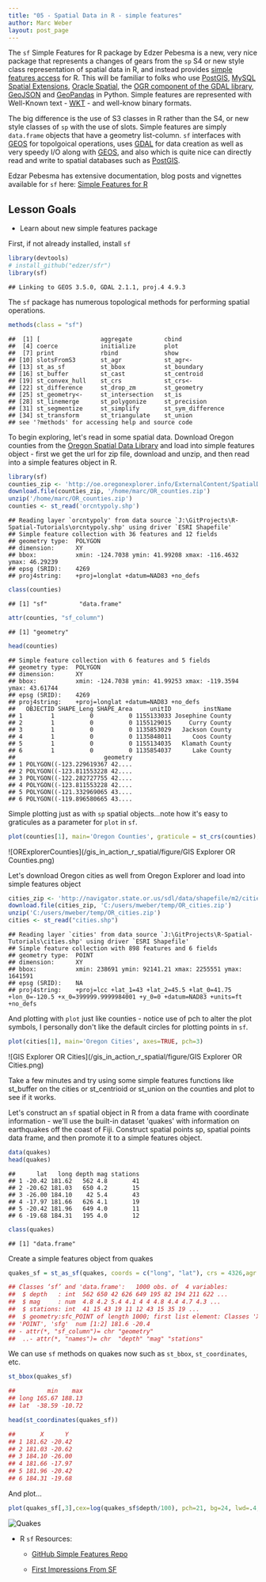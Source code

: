 ```yaml
---
title: "05 - Spatial Data in R - simple features"
author: Marc Weber
layout: post_page
---
```


The `sf` Simple Features for R package by Edzer Pebesma is a new, very nice package that represents a changes of gears from the `sp` S4 or new style class representation of spatial data in R, and instead provides [simple features access](https://en.wikipedia.org/wiki/Simple_Features) for R. This will be familiar to folks who use [PostGIS](https://en.wikipedia.org/wiki/PostGIS), [MySQL Spatial Extensions](https://en.wikipedia.org/wiki/MySQL), [Oracle Spatial](https://en.wikipedia.org/wiki/Oracle_Spatial_and_Graph), the [OGR component of the GDAL library](https://en.wikipedia.org/wiki/GDAL), [GeoJSON](https://datatracker.ietf.org/doc/rfc7946/) and [GeoPandas](http://geopandas.org/) in Python.  Simple features are represented with Well-Known text - [WKT](https://en.wikipedia.org/wiki/Well-known_text) - and well-know binary formats.

The big difference is the use of S3 classes in R rather than the S4, or new style classes of `sp` with the use of slots.  Simple features are simply `data.frame` objects that have a geometry list-column.  `sf` interfaces with [GEOS](https://trac.osgeo.org/geos) for topolgoical operations, uses [GDAL](https://en.wikipedia.org/wiki/GDAL) for data creation as well as very speedy I/O along with [GEOS](https://trac.osgeo.org/geos), and also which is quite nice can directly read and write to spatial databases such as [PostGIS](https://en.wikipedia.org/wiki/PostGIS).  

Edzar Pebesma has extensive documentation, blog posts and vignettes available for `sf` here:
[Simple Features for R](https://github.com/edzer/sfr)

## Lesson Goals
  - Learn about new simple features package

First, if not already installed, install `sf`

```r
library(devtools)
# install_github("edzer/sfr")
library(sf)
```

```
## Linking to GEOS 3.5.0, GDAL 2.1.1, proj.4 4.9.3
```

The `sf` package has numerous topological methods for performing spatial operations.

```r
methods(class = "sf")
```

```
##  [1] [                 aggregate         cbind            
##  [4] coerce            initialize        plot             
##  [7] print             rbind             show             
## [10] slotsFromS3       st_agr            st_agr<-         
## [13] st_as_sf          st_bbox           st_boundary      
## [16] st_buffer         st_cast           st_centroid      
## [19] st_convex_hull    st_crs            st_crs<-         
## [22] st_difference     st_drop_zm        st_geometry      
## [25] st_geometry<-     st_intersection   st_is            
## [28] st_linemerge      st_polygonize     st_precision     
## [31] st_segmentize     st_simplify       st_sym_difference
## [34] st_transform      st_triangulate    st_union         
## see '?methods' for accessing help and source code
```

To begin exploring, let's read in some spatial data. Download Oregon counties from the [Oregon Spatial Data Library](http://spatialdata.oregonexplorer.info/geoportal/catalog/main/home.page) and load into simple features object - first we get the url for zip file, download and unzip, and then read into a simple features object in R.

```r
library(sf)
counties_zip <- 'http://oe.oregonexplorer.info/ExternalContent/SpatialDataforDownload/orcnty2015.zip'
download.file(counties_zip, '/home/marc/OR_counties.zip')
unzip('/home/marc/OR_counties.zip')
counties <- st_read('orcntypoly.shp')
```

```
## Reading layer `orcntypoly' from data source `J:\GitProjects\R-Spatial-Tutorials\orcntypoly.shp' using driver `ESRI Shapefile'
## Simple feature collection with 36 features and 12 fields
## geometry type:  POLYGON
## dimension:      XY
## bbox:           xmin: -124.7038 ymin: 41.99208 xmax: -116.4632 ymax: 46.29239
## epsg (SRID):    4269
## proj4string:    +proj=longlat +datum=NAD83 +no_defs
```

```r
class(counties)
```

```
## [1] "sf"         "data.frame"
```

```r
attr(counties, "sf_column")
```

```
## [1] "geometry"
```

```r
head(counties)
```

```
## Simple feature collection with 6 features and 5 fields
## geometry type:  POLYGON
## dimension:      XY
## bbox:           xmin: -124.7038 ymin: 41.99253 xmax: -119.3594 ymax: 43.61744
## epsg (SRID):    4269
## proj4string:    +proj=longlat +datum=NAD83 +no_defs
##   OBJECTID SHAPE_Leng SHAPE_Area     unitID         instName
## 1        1          0          0 1155133033 Josephine County
## 2        1          0          0 1155129015     Curry County
## 3        1          0          0 1135853029   Jackson County
## 4        1          0          0 1135848011      Coos County
## 5        1          0          0 1155134035   Klamath County
## 6        1          0          0 1135854037      Lake County
##                         geometry
## 1 POLYGON((-123.229619367 42....
## 2 POLYGON((-123.811553228 42....
## 3 POLYGON((-122.282727755 42....
## 4 POLYGON((-123.811553228 42....
## 5 POLYGON((-121.332969065 43....
## 6 POLYGON((-119.896580665 43....
```

Simple plotting just as with `sp` spatial objects...note how it's easy to graticules as a parameter for `plot` in `sf`.

```r
plot(counties[1], main='Oregon Counties', graticule = st_crs(counties), axes=TRUE)
```

![ORExplorerCounties](/gis_in_action_r_spatial/figure/GIS Explorer OR Counties.png)


Let's download Oregon cities as well from Oregon Explorer and load into simple features object

```r
cities_zip <- 'http://navigator.state.or.us/sdl/data/shapefile/m2/cities.zip'
download.file(cities_zip, 'C:/users/mweber/temp/OR_cities.zip')
unzip('C:/users/mweber/temp/OR_cities.zip')
cities <- st_read("cities.shp")
```

```
## Reading layer `cities' from data source `J:\GitProjects\R-Spatial-Tutorials\cities.shp' using driver `ESRI Shapefile'
## Simple feature collection with 898 features and 6 fields
## geometry type:  POINT
## dimension:      XY
## bbox:           xmin: 238691 ymin: 92141.21 xmax: 2255551 ymax: 1641591
## epsg (SRID):    NA
## proj4string:    +proj=lcc +lat_1=43 +lat_2=45.5 +lat_0=41.75 +lon_0=-120.5 +x_0=399999.9999984001 +y_0=0 +datum=NAD83 +units=ft +no_defs
```

And plotting with `plot` just like counties - notice use of pch to alter the plot symbols, I personally don't like the default circles for plotting points in `sf`.

```r
plot(cities[1], main='Oregon Cities', axes=TRUE, pch=3)
```

![GIS Explorer OR Cities](/gis_in_action_r_spatial/figure/GIS Explorer OR Cities.png)

Take a few minutes and try using some simple features functions like st_buffer on the cities or st_centrioid or st_union on the counties and plot to see if it works.

Let's construct an `sf`  spatial object in R from a data frame with coordinate information - we'll use the built-in dataset 'quakes' with information on earthquakes off the coast of Fiji.  Construct spatial points sp, spatial points data frame, and then promote it to a simple features object.

```r
data(quakes)
head(quakes)
```

```
##      lat   long depth mag stations
## 1 -20.42 181.62   562 4.8       41
## 2 -20.62 181.03   650 4.2       15
## 3 -26.00 184.10    42 5.4       43
## 4 -17.97 181.66   626 4.1       19
## 5 -20.42 181.96   649 4.0       11
## 6 -19.68 184.31   195 4.0       12
```

```r
class(quakes)
```

```
## [1] "data.frame"
```
 
Create a simple features object from quakes

```r
quakes_sf = st_as_sf(quakes, coords = c("long", "lat"), crs = 4326,agr = "constant")
```


```r
## Classes ‘sf’ and 'data.frame':	1000 obs. of  4 variables:
##  $ depth   : int  562 650 42 626 649 195 82 194 211 622 ...
##  $ mag     : num  4.8 4.2 5.4 4.1 4 4 4.8 4.4 4.7 4.3 ...
##  $ stations: int  41 15 43 19 11 12 43 15 35 19 ...
##  $ geometry:sfc_POINT of length 1000; first list element: Classes 'XY',
## 'POINT', 'sfg'  num [1:2] 181.6 -20.4
## - attr(*, "sf_column")= chr "geometry"
##  ..- attr(*, "names")= chr  "depth" "mag" "stations"
```

We can use `sf` methods on quakes now such as `st_bbox`, `st_coordinates`, etc.

```r
st_bbox(quakes_sf)
```

```r
##         min    max
## long 165.67 188.13
## lat  -38.59 -10.72
```

```r
head(st_coordinates(quakes_sf))
```

```r
##       X      Y
## 1 181.62 -20.42
## 2 181.03 -20.62
## 3 184.10 -26.00
## 4 181.66 -17.97
## 5 181.96 -20.42
## 6 184.31 -19.68
```

And plot...

```r
plot(quakes_sf[,3],cex=log(quakes_sf$depth/100), pch=21, bg=24, lwd=.4, axes=T) 
```

![Quakes](/gis_in_action_r_spatial/figure/Quakes.png)

- R `sf` Resources:

    - [GitHub Simple Features Repo](https://github.com/edzer/sfr)
    
    - [First Impressions From SF](https://geographicdatascience.com/2017/01/06/first-impressions-from-sf-the-simple-features-r-package/)
    


